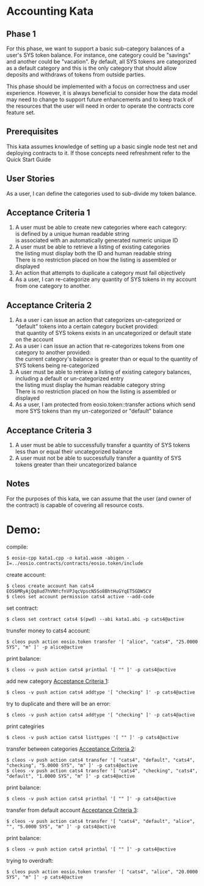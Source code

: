 # Accounting Kata

## Phase 1
For this phase, we want to support a basic sub-category balances of a user's SYS token balance. For instance, one category could be "savings" and another could be "vacation". By default, all SYS tokens are categorized as a default category and this is the only category that should allow deposits and withdraws of tokens from outside parties.

This phase should be implemented with a focus on correctness and user experience. However, it is always beneficial to consider how the data model may need to change to support future enhancements and to keep track of the resources that the user will need in order to operate the contracts core feature set.

## Prerequisites
This kata assumes knowledge of setting up a basic single node test net and deploying contracts to it. If those concepts need refreshment refer to the Quick Start Guide

## User Stories
As a user, I can define the categories used to sub-divide my token balance.

## Acceptance Criteria 1
1. A user must be able to create new categories where each category:  
   is defined by a unique human readable string  
   is associated with an automatically generated numeric unique ID  
2. A user must be able to retrieve a listing of existing categories  
   the listing must display both the ID and human readable string  
   There is no restriction placed on how the listing is assembled or displayed  
3. An action that attempts to duplicate a category must fail objectively
4. As a user, I can re-categorize any quantity of SYS tokens in my account from one category to another.

## Acceptance Criteria 2
1. As a user i can issue an action that categorizes un-categorized or "default" tokens into a certain category bucket provided:  
   that quantity of SYS tokens exists in an uncategorized or default state on the account  
2. As a user i can issue an action that re-categorizes tokens from one category to another provided:  
   the current category's balance is greater than or equal to the quantity of SYS tokens being re-categorized  
3. A user must be able to retrieve a listing of existing category balances, including a default or un-categorized entry  
   the listing must display the human readable category string  
   There is no restriction placed on how the listing is assembled or displayed  
4. As a user, I am protected from eosio.token::transfer actions which send more SYS tokens than my un-categorized or "default" balance

## Acceptance Criteria 3
1. A user must be able to successfully transfer a quantity of SYS tokens less than or equal their uncategorized balance
2. A user must not be able to successfully transfer a quantity of SYS tokens greater than their uncategorized balance

## Notes
For the purposes of this kata, we can assume that the user (and owner of the contract) is capable of covering all resource costs.


# Demo:

compile:
```
$ eosio-cpp kata1.cpp -o kata1.wasm -abigen -I=../eosio.contracts/contracts/eosio.token/include
```

create account:
```
$ cleos create account han cats4 EOS6MRyAjQq8ud7hVNYcfnVPJqcVpscN5So8BhtHuGYqET5GDW5CV
$ cleos set account permission cats4 active --add-code
```

set contract:
```
$ cleos set contract cats4 $(pwd) --abi kata1.abi -p cats4@active
```

trunsfer money to cats4 account:
```
$ cleos push action eosio.token transfer '[ "alice", "cats4", "25.0000 SYS", "m" ]' -p alice@active
```

print balance:
```
$ cleos -v push action cats4 printbal '[ "" ]' -p cats4@active
```

add new category [Acceptance Criteria 1](#Acceptance-Criteria-1):
```
$ cleos -v push action cats4 addtype '[ "checking" ]' -p cats4@active
```

try to duplicate and there will be an error:
```
$ cleos -v push action cats4 addtype '[ "checking" ]' -p cats4@active
```

print categiries
```
$ cleos -v push action cats4 listtypes '[ "" ]' -p cats4@active
```

transfer between categories [Acceptance Criteria 2](#Acceptance-Criteria-2):
```
$ cleos -v push action cats4 transfer '[ "cats4", "default", "cats4", "checking", "5.0000 SYS", "m" ]' -p cats4@active
$ cleos -v push action cats4 transfer '[ "cats4", "checking", "cats4", "default", "1.0000 SYS", "m" ]' -p cats4@active
```

print balance:
```
$ cleos -v push action cats4 printbal '[ "" ]' -p cats4@active
```

transfer from default account [Acceptance Criteria 3](#Acceptance-Criteria-3):
```
$ cleos -v push action cats4 transfer '[ "cats4", "default", "alice", "", "5.0000 SYS", "m" ]' -p cats4@active
```

print balance:
```
$ cleos -v push action cats4 printbal '[ "" ]' -p cats4@active
```

trying to overdraft:
```
$ cleos push action eosio.token transfer '[ "cats4", "alice", "20.0000 SYS", "m" ]' -p cats4@active
```